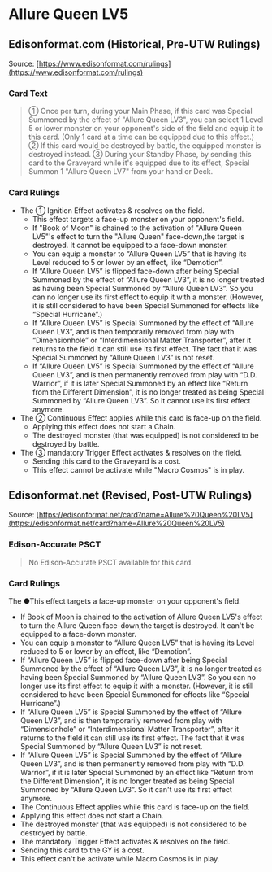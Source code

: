 # Allure Queen LV5

## Edisonformat.com (Historical, Pre-UTW Rulings)

Source: [https://www.edisonformat.com/rulings](https://www.edisonformat.com/rulings)

### Card Text

> ① Once per turn, during your Main Phase, if this card was Special Summoned by the effect of "Allure Queen LV3", you can select 1 Level 5 or lower monster on your opponent's side of the field and equip it to this card. (Only 1 card at a time can be equipped due to this effect.) ② If this card would be destroyed by battle, the equipped monster is destroyed instead. ③ During your Standby Phase, by sending this card to the Graveyard while it's equipped due to its effect, Special Summon 1 "Allure Queen LV7" from your hand or Deck.

### Card Rulings

*   The ① Ignition Effect activates & resolves on the field.
    *   This effect targets a face-up monster on your opponent's field.
    *   If "Book of Moon" is chained to the activation of "Allure Queen LV5"'s effect to turn the "Allure Queen" face-down,the target is destroyed. It cannot be equipped to a face-down monster.
    *   You can equip a monster to “Allure Queen LV5” that is having its Level reduced to 5 or lower by an effect, like “Demotion”.
    *   If “Allure Queen LV5” is flipped face-down after being Special Summoned by the effect of “Allure Queen LV3”, it is no longer treated as having been Special Summoned by “Allure Queen LV3”. So you can no longer use its first effect to equip it with a monster. (However, it is still considered to have been Special Summoned for effects like “Special Hurricane”.)
    *   If “Allure Queen LV5” is Special Summoned by the effect of “Allure Queen LV3”, and is then temporarily removed from play with “Dimensionhole” or “Interdimensional Matter Transporter”, after it returns to the field it can still use its first effect. The fact that it was Special Summoned by “Allure Queen LV3” is not reset.
    *   If “Allure Queen LV5” is Special Summoned by the effect of “Allure Queen LV3”, and is then permanently removed from play with “D.D. Warrior”, if it is later Special Summoned by an effect like “Return from the Different Dimension”, it is no longer treated as being Special Summoned by “Allure Queen LV3”. So it cannot use its first effect anymore.
*   The ② Continuous Effect applies while this card is face-up on the field.
    *   Applying this effect does not start a Chain.
    *   The destroyed monster (that was equipped) is not considered to be destroyed by battle.
*   The ③ mandatory Trigger Effect activates & resolves on the field.
    *   Sending this card to the Graveyard is a cost.
    *   This effect cannot be activate while "Macro Cosmos" is in play.

## Edisonformat.net (Revised, Post-UTW Rulings)

Source: [https://edisonformat.net/card?name=Allure%20Queen%20LV5](https://edisonformat.net/card?name=Allure%20Queen%20LV5)

### Edison-Accurate PSCT

> No Edison-Accurate PSCT available for this card.

### Card Rulings

The ●This effect targets a face-up monster on your opponent's field.
*   If Book of Moon is chained to the activation of Allure Queen LV5's effect to turn the Allure Queen face-down,the target is destroyed. It can't be equipped to a face-down monster.
*   You can equip a monster to “Allure Queen LV5” that is having its Level reduced to 5 or lower by an effect, like “Demotion”.
*   If “Allure Queen LV5” is flipped face-down after being Special Summoned by the effect of “Allure Queen LV3”, it is no longer treated as having been Special Summoned by “Allure Queen LV3”. So you can no longer use its first effect to equip it with a monster. (However, it is still considered to have been Special Summoned for effects like “Special Hurricane”.)
*   If “Allure Queen LV5” is Special Summoned by the effect of “Allure Queen LV3”, and is then temporarily removed from play with “Dimensionhole” or “Interdimensional Matter Transporter”, after it returns to the field it can still use its first effect. The fact that it was Special Summoned by “Allure Queen LV3” is not reset.
*   If “Allure Queen LV5” is Special Summoned by the effect of “Allure Queen LV3”, and is then permanently removed from play with “D.D. Warrior”, if it is later Special Summoned by an effect like “Return from the Different Dimension”, it is no longer treated as being Special Summoned by “Allure Queen LV3”. So it can't use its first effect anymore.
*   The Continuous Effect applies while this card is face-up on the field.
*   Applying this effect does not start a Chain.
*   The destroyed monster (that was equipped) is not considered to be destroyed by battle.
*   The mandatory Trigger Effect activates & resolves on the field.
*   Sending this card to the GY is a cost.
*   This effect can't be activate while Macro Cosmos is in play.
            